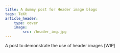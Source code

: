 ```yaml
---
title: A dummy post for Header image blogs
tags: TeXt
article_header:
    type: cover
    image:
        src: /header_img.jpg
---
```


A post to demonstrate the use of header images [WIP]

<!--more-->